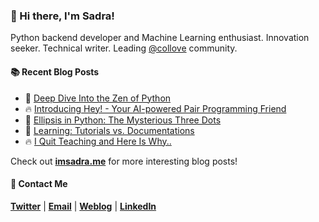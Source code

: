### :wave: Hi there, I'm Sadra!
Python backend developer and Machine Learning enthusiast. Innovation seeker. Technical writer. Leading [@collove](https://github.com/collove) community.

#### :books: Recent Blog Posts
<!-- BLOGPOSTS:START -->
 - 🚀 [Deep Dive Into the Zen of Python](https://imsadra.me/deep-dive-into-the-zen-of-python)
 - 🔥 [Introducing Hey! - Your AI-powered Pair Programming Friend](https://imsadra.me/introducing-hey-your-ai-powered-pair-programming-friend)
 - 💯 [Ellipsis in Python: The Mysterious Three Dots](https://imsadra.me/ellipsis-in-python-the-mysterious-three-dots)
 - 🚀 [Learning: Tutorials vs. Documentations](https://imsadra.me/learning-tutorials-vs-documentations)
 - 🔥 [I Quit Teaching and Here Is Why..](https://imsadra.me/i-quit-teaching-and-here-is-why)<!-- BLOGPOSTS:END -->

Check out [__imsadra.me__](https://imsadra.me) for more interesting blog posts!

#### :call_me_hand: Contact Me
[__Twitter__](https://twitter.com/lnxpylnxpy) | [__Email__](mailto:lnxpylnxpy@gmail.com) | [__Weblog__](https://imsadra.me) | [__LinkedIn__](https://www.linkedin.com/in/sadra-yahyapour/)
